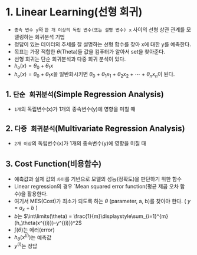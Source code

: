 # 1. Linear Learning(선형 회귀)
- `종속 변수 y`와 `한 개 이상의 독립 변수(또는 설명 변수) x` 사이의 선형 상관 관계를 모델링하는 회귀분석 기법
- 정답이 있는 데이터의 추세를 잘 설명하는 선형 함수를 찾아 x에 대한 y를 예측한다.
- 목표는 가장 적합한 $\theta$(Theta)들 값을 컴퓨터가 알아서 set을 찾아준다.
- 선형 회귀는 단순 회귀분석과 다중 회귀 분석이 있다.
- $h_o(x)=\theta_0 + \theta_1x$
- $h_o(x)=\theta_0 + \theta_1x$을 일반화시키면 $\theta_0$ + $\theta_1x_1$ + $\theta_2x_2$ + $\cdots$ + $\theta_nx_n$이 된다.

## 1. `단순 회귀분석`(Simple Regression Analysis)
- `1개`의 독립변수(x)가 1개의 종속변수(y)에 영향을 미칠 때

## 2. `다중 회귀분석`(Multivariate Regression Analysis)
- `2개 이상`의 독립변수(x)가 1개의 종속변수(y)에 영향을 미칠 때

## 3. Cost Function(비용함수)
- 예측값과 실제 값의 `차이`를 기반으로 모델의 성능(정확도)을 판단하기 위한 함수
- Linear regression의 경우 `Mean squared error function(평균 제곱 오차 함수)을 활용한다.
- 여기서 MES(Cost)가 최소가 되도록 하는 $\theta$ (parameter, a, b)를 찾아야 한다. ( $y$ = $a_x$ + $b$ )
- $b$는 $\int\limits(\theta) = \frac{1}{m}\displaystyle\sum_{i=1}^{m}(h_\theta(x^{(i)})-y^{(i)})^2$
- $\int\limits(\theta)$는 에러(error)
- $h_\theta(x^{(i)})$는 예측값
- $y^{(i)}$는 정답


